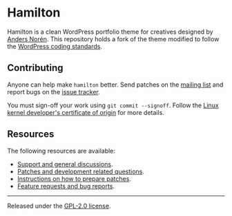 # Hamilton

Hamilton is a clean WordPress portfolio theme for creatives designed by
[Anders Norén](https://andersnoren.se/). This repository holds a fork of
the theme modified to follow the [WordPress coding
standards](https://developer.wordpress.org/coding-standards/wordpress-coding-standards/).

## Contributing

Anyone can help make `hamilton` better. Send patches on the [mailing
list](https://lists.sr.ht/~jamesponddotco/public-inbox) and report bugs
on the [issue
tracker](https://todo.sr.ht/~jamesponddotco/public-tracker).

You must sign-off your work using `git commit --signoff`. Follow the
[Linux kernel developer's certificate of
origin](https://www.kernel.org/doc/html/latest/process/submitting-patches.html#sign-your-work-the-developer-s-certificate-of-origin)
for more details.

## Resources

The following resources are available:

- [Support and general discussions](https://lists.sr.ht/~jamesponddotco/public-inbox).
- [Patches and development related questions](https://lists.sr.ht/~jamesponddotco/public-inbox).
- [Instructions on how to prepare patches](https://git-send-email.io/).
- [Feature requests and bug reports](https://todo.sr.ht/~jamesponddotco/public-tracker).

---

Released under the [GPL-2.0 license](LICENSE.md).
